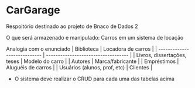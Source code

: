 # CarGarage

Respoitório destinado ao projeto de Bnaco de Dados 2

O que será armazenado e manipulado: Carros em um sistema de locação

Analogia com o enunciado
| Biblioteca                   | Locadora de carros                  |
| ---------------------------- | ----------------------------------- |
| Livros, dissertações, teses  | Modelo do carro                     |
| Autores                      | Marca/fabricante                    |
| Empréstimos                  | Aluguéis de carros                  |
| Usuários (alunos, prof, etc) | Clientes                            |


- O sistema deve realizar o CRUD para cada uma das tabelas acima
